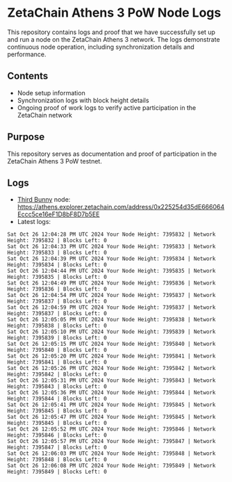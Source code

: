 # ZetaChain Athens 3 PoW Node Logs
This repository contains logs and proof that we have successfully set up and run a node on the ZetaChain Athens 3 network. The logs demonstrate continuous node operation, including synchronization details and performance.

## Contents
- Node setup information
- Synchronization logs with block height details
- Ongoing proof of work logs to verify active participation in the ZetaChain network

## Purpose
This repository serves as documentation and proof of participation in the ZetaChain Athens 3 PoW testnet.

## Logs

- [Third Bunny](https://thirdbunny.xyz/) node: https://athens.explorer.zetachain.com/address/0x225254d35dE666064Eccc5ce16eF1D8bF8D7b5EE
- Latest logs:
```
Sat Oct 26 12:04:28 PM UTC 2024 Your Node Height: 7395832 | Network Height: 7395832 | Blocks Left: 0
Sat Oct 26 12:04:33 PM UTC 2024 Your Node Height: 7395833 | Network Height: 7395833 | Blocks Left: 0
Sat Oct 26 12:04:39 PM UTC 2024 Your Node Height: 7395834 | Network Height: 7395834 | Blocks Left: 0
Sat Oct 26 12:04:44 PM UTC 2024 Your Node Height: 7395835 | Network Height: 7395835 | Blocks Left: 0
Sat Oct 26 12:04:49 PM UTC 2024 Your Node Height: 7395836 | Network Height: 7395836 | Blocks Left: 0
Sat Oct 26 12:04:54 PM UTC 2024 Your Node Height: 7395837 | Network Height: 7395837 | Blocks Left: 0
Sat Oct 26 12:04:59 PM UTC 2024 Your Node Height: 7395837 | Network Height: 7395837 | Blocks Left: 0
Sat Oct 26 12:05:05 PM UTC 2024 Your Node Height: 7395838 | Network Height: 7395838 | Blocks Left: 0
Sat Oct 26 12:05:10 PM UTC 2024 Your Node Height: 7395839 | Network Height: 7395839 | Blocks Left: 0
Sat Oct 26 12:05:15 PM UTC 2024 Your Node Height: 7395840 | Network Height: 7395840 | Blocks Left: 0
Sat Oct 26 12:05:20 PM UTC 2024 Your Node Height: 7395841 | Network Height: 7395841 | Blocks Left: 0
Sat Oct 26 12:05:26 PM UTC 2024 Your Node Height: 7395842 | Network Height: 7395842 | Blocks Left: 0
Sat Oct 26 12:05:31 PM UTC 2024 Your Node Height: 7395843 | Network Height: 7395843 | Blocks Left: 0
Sat Oct 26 12:05:36 PM UTC 2024 Your Node Height: 7395844 | Network Height: 7395844 | Blocks Left: 0
Sat Oct 26 12:05:41 PM UTC 2024 Your Node Height: 7395845 | Network Height: 7395845 | Blocks Left: 0
Sat Oct 26 12:05:47 PM UTC 2024 Your Node Height: 7395845 | Network Height: 7395845 | Blocks Left: 0
Sat Oct 26 12:05:52 PM UTC 2024 Your Node Height: 7395846 | Network Height: 7395846 | Blocks Left: 0
Sat Oct 26 12:05:57 PM UTC 2024 Your Node Height: 7395847 | Network Height: 7395847 | Blocks Left: 0
Sat Oct 26 12:06:03 PM UTC 2024 Your Node Height: 7395848 | Network Height: 7395848 | Blocks Left: 0
Sat Oct 26 12:06:08 PM UTC 2024 Your Node Height: 7395849 | Network Height: 7395849 | Blocks Left: 0
```
